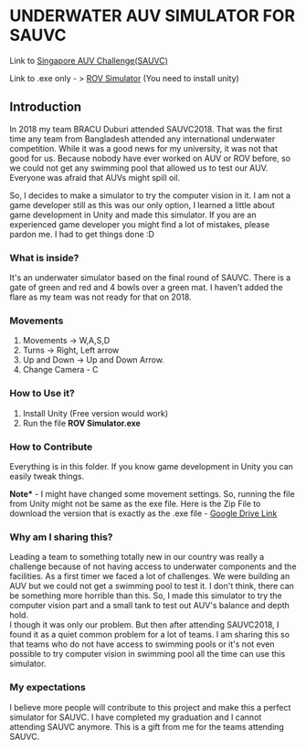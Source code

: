 # UNDERWATER AUV SIMULATOR FOR SAUVC #
Link to [Singapore AUV Challenge(SAUVC)](https://sauvc.org/)

Link to .exe only - > [ROV Simulator](https://drive.google.com/file/d/1H7YFPUf5FVNPyDoZJRFJ4RAr0OAfN937/view?usp=sharing) (You need to install unity)

## Introduction ##
In 2018 my team BRACU Duburi attended SAUVC2018. That was the first time any team from Bangladesh attended any international underwater competition. While it was a good news for my university, it was not that good for us. Because nobody have ever worked on AUV or ROV before, so we could not get any swimming pool that allowed us to test our AUV. Everyone was afraid that AUVs might spill oil. 

So, I decides to make a simulator to try the computer vision in it. I am not a game developer still as this was our only option, I learned a little about game development in Unity and made this simulator. If you are an experienced game developer you might find a lot of mistakes, please pardon me. I had to get things done :D

### What is inside? ###
It's an underwater simulator based on the final round of SAUVC. There is a gate of green and red and 4 bowls over a green mat. I haven't added the flare as my team was not ready for that on 2018. 

### Movements ###
1. Movements -> W,A,S,D
2. Turns -> Right, Left arrow
3. Up and Down -> Up and Down Arrow.
4. Change Camera - C

### How to Use it? ###
1. Install Unity (Free version would work)
2. Run the file __ROV Simulator.exe__

### How to Contribute ###
Everything is in this folder. If you know game development in Unity you can easily tweak things.

__Note*__ - I might have changed some movement settings. So, running the file from Unity might not be same as the exe file. Here is the Zip File to download the version that is exactly as the .exe file - [Google Drive Link](https://drive.google.com/file/d/1qxT1IPpUchh3P8NON_IHZIA1a_ToGLKu/view?usp=sharing) 

### Why am I sharing this? ###
Leading a team to something totally new in our country was really a challenge because of not having access to underwater components and the facilities. As a first timer we faced a lot of challenges. We were building an AUV but we could not get a swimming pool to test it. I don't think, there can be something more horrible than this. So, I made this simulator to try the computer vision part and a small tank to test out AUV's balance and depth hold.  
I though it was only our problem. But then after attending SAUVC2018, I found it as a quiet common problem for a lot of teams.
I am sharing this so that teams who do not have access to swimming pools or it's not even possible to try computer vision in swimming pool all the time can use this simulator. 


### My expectations ###
I believe more people will contribute to this project and make this a perfect simulator for SAUVC.
I have completed my graduation and I cannot attending SAUVC anymore. This is a gift from me for the teams attending SAUVC.